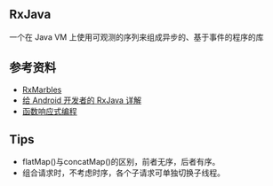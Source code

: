 ## RxJava
一个在 Java VM 上使用可观测的序列来组成异步的、基于事件的程序的库

## 参考资料
* [RxMarbles](http://rxmarbles.com/)
* [给 Android 开发者的 RxJava 详解](https://gank.io/post/560e15be2dca930e00da1083)
* [函数响应式编程](https://asce1885.gitbooks.io/android-rd-senior-advanced/content/index.html)

## Tips
- flatMap()与concatMap()的区别，前者无序，后者有序。
- 组合请求时，不考虑时序，各个子请求可单独切换子线程。
